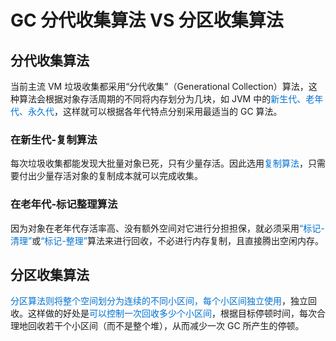 # GC 分代收集算法 VS 分区收集算法

## 分代收集算法

当前主流 VM 垃圾收集都采用“分代收集”（Generational Collection）算法，这种算法会根据对象存活周期的不同将内存划分为几块，如 JVM 中的<font color='#0172D0'>新生代、老年代、永久代</font>，这样就可以根据各年代特点分别采用最适当的 GC 算法。

### 在新生代-复制算法

每次垃圾收集都能发现大批量对象已死，只有少量存活。因此选用<font color='#0172D0'>复制算法</font>，只需要付出少量存活对象的复制成本就可以完成收集。

### 在老年代-标记整理算法

因为对象在老年代存活率高、没有额外空间对它进行分担担保，就必须采用<font color='#0172D0'>“标记-清理”</font>或<font color='#0172D0'>“标记-整理”</font>算法来进行回收，不必进行内存复制，且直接腾出空闲内存。

## 分区收集算法

<font color='#0172D0'>分区算法则将整个空间划分为连续的不同小区间，每个小区间独立使用</font>，独立回收。这样做的好处是<font color='#0172D0'>可以控制一次回收多少个小区间</font>，根据目标停顿时间，每次合理地回收若干个小区间（而不是整个堆），从而减少一次 GC 所产生的停顿。
